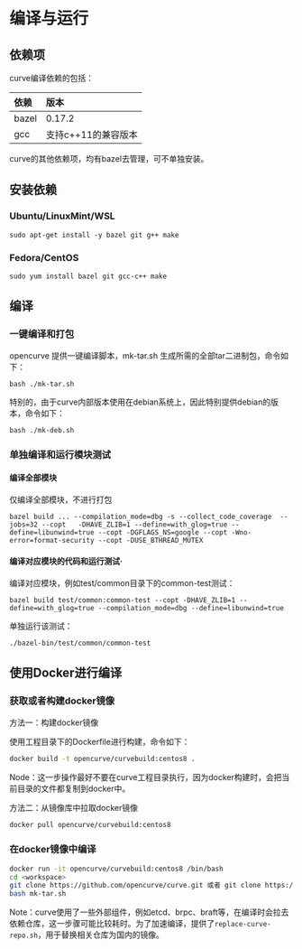 # 编译与运行

## 依赖项

curve编译依赖的包括：

| 依赖 | 版本 |
|:-- |:-- |
| bazel | 0.17.2 |
| gcc   | 支持c++11的兼容版本 |

curve的其他依赖项，均有bazel去管理，可不单独安装。

## 安装依赖

### Ubuntu/LinuxMint/WSL

```
sudo apt-get install -y bazel git g++ make
```


### Fedora/CentOS

```
sudo yum install bazel git gcc-c++ make
```

## 编译

### 一键编译和打包

opencurve 提供一键编译脚本，mk-tar.sh 生成所需的全部tar二进制包，命令如下：

```
bash ./mk-tar.sh
```

特别的，由于curve内部版本使用在debian系统上，因此特别提供debian的版本，命令如下：

```
bash ./mk-deb.sh
```

### 单独编译和运行模块测试

#### 编译全部模块

仅编译全部模块，不进行打包
```
bazel build ... --compilation_mode=dbg -s --collect_code_coverage  --jobs=32 --copt   -DHAVE_ZLIB=1 --define=with_glog=true --define=libunwind=true --copt -DGFLAGS_NS=google --copt -Wno-error=format-security --copt -DUSE_BTHREAD_MUTEX
```

#### 编译对应模块的代码和运行测试·

编译对应模块，例如test/common目录下的common-test测试：

```
bazel build test/common:common-test --copt -DHAVE_ZLIB=1 --define=with_glog=true --compilation_mode=dbg --define=libunwind=true
```

单独运行该测试：

```
./bazel-bin/test/common/common-test
```


## 使用Docker进行编译

### 获取或者构建docker镜像

方法一：构建docker镜像

使用工程目录下的Dockerfile进行构建，命令如下：

```bash
docker build -t opencurve/curvebuild:centos8 .
```

Node：这一步操作最好不要在curve工程目录执行，因为docker构建时，会把当前目录的文件都复制到docker中。

方法二：从镜像库中拉取docker镜像

```bash
docker pull opencurve/curvebuild:centos8
```

### 在docker镜像中编译

```bash
docker run -it opencurve/curvebuild:centos8 /bin/bash
cd <workspace>
git clone https://github.com/opencurve/curve.git 或者 git clone https://gitee.com/mirrors/curve.git
bash mk-tar.sh
```

Note：curve使用了一些外部组件，例如etcd、brpc、braft等，在编译时会拉去依赖仓库，这一步骤可能比较耗时。为了加速编译，提供了`replace-curve-repo.sh`，用于替换相关仓库为国内的镜像。

